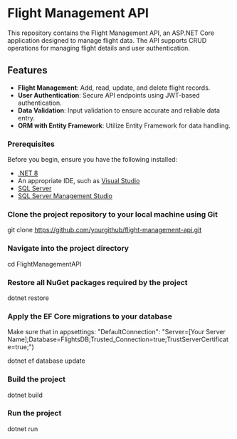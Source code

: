 # Flight Management API

This repository contains the Flight Management API, an ASP.NET Core application designed to manage flight data. The API supports CRUD operations for managing flight details and user authentication.

## Features

- **Flight Management**: Add, read, update, and delete flight records.
- **User Authentication**: Secure API endpoints using JWT-based authentication.
- **Data Validation**: Input validation to ensure accurate and reliable data entry.
- **ORM with Entity Framework**: Utilize Entity Framework for data handling.


### Prerequisites

Before you begin, ensure you have the following installed:
- [.NET 8](https://dotnet.microsoft.com/download) 
- An appropriate IDE, such as [Visual Studio](https://visualstudio.microsoft.com/vs/) 
- [SQL Server](https://www.microsoft.com/en-us/sql-server/sql-server-downloads)
-  [SQL Server Management Studio](https://learn.microsoft.com/en-us/sql/ssms/download-sql-server-management-studio-ssms?view=sql-server-ver16)

### Clone the project repository to your local machine using Git
git clone https://github.com/yourgithub/flight-management-api.git

### Navigate into the project directory
cd FlightManagementAPI

### Restore all NuGet packages required by the project
dotnet restore

### Apply the EF Core migrations to your database

Make sure that in appsettings: "DefaultConnection": "Server=[Your Server Name];Database=FlightsDB;Trusted_Connection=true;TrustServerCertificate=true;")

dotnet ef database update 

### Build the project
dotnet build

### Run the project
dotnet run
